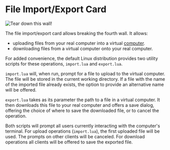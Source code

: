 # File Import/Export Card
![Tear down this wall!](item:better_cc:file_import_export_card)

The file import/export card allows breaking the fourth wall. It allows:
- uploading files from your real computer into a virtual [computer](../block/computer.md).
- downloading files from a virtual computer onto your real computer.

For added convenience, the default Linux distribution provides two utility scripts for these operations, `import.lua` and `export.lua`.

`import.lua` will, when run, prompt for a file to upload to the virtual computer. The file will be stored in the current working directory. If a file with the name of the imported file already exists, the option to provide an alternative name will be offered.

`export.lua` takes as its parameter the path to a file in a virtual computer. It then downloads this file to your real computer and offers a save dialog, offering the choice of where to save the downloaded file, or to cancel the operation.

Both scripts will prompt all users currently interacting with the computer's terminal. For upload operations (`import.lua`), the first uploaded file will be used. The prompts on other clients will be canceled. For download operations all clients will be offered to save the exported file.
